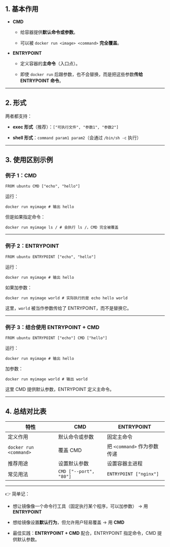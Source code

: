 ## 1. 基本作用

- **CMD**
    
    - 给容器提供**默认命令或参数**。
        
    - 可以被 `docker run <image> <command>` **完全覆盖**。
        
- **ENTRYPOINT**
    
    - 定义容器的**主命令**（入口点）。
        
    - 即使 `docker run` 后跟参数，也不会替换，而是把这些参数**传给 ENTRYPOINT 命令**。
        

---

## 2. 形式

两者都支持：

- **exec 形式**（推荐）：`["可执行文件", "参数1", "参数2"]`
    
- **shell 形式**：`command param1 param2`（会通过 `/bin/sh -c` 执行）
    

---

## 3. 使用区别示例

### 例子 1：CMD

`FROM ubuntu CMD ["echo", "hello"]`

运行：

`docker run myimage # 输出 hello`

但是如果指定命令：

`docker run myimage ls / # 会执行 ls /，CMD 完全被覆盖`

---

### 例子 2：ENTRYPOINT

`FROM ubuntu ENTRYPOINT ["echo", "hello"]`

运行：

`docker run myimage # 输出 hello`

如果加参数：

`docker run myimage world # 实际执行的是 echo hello world`

这里，`world` 被当作参数传给了 ENTRYPOINT，而不是替换它。

---

### 例子 3：结合使用 ENTRYPOINT + CMD

`FROM ubuntu ENTRYPOINT ["echo"] CMD ["hello"]`

运行：

`docker run myimage # 输出 hello`

加参数：

`docker run myimage world # 输出 world`

这里 CMD 提供默认参数，ENTRYPOINT 定义主命令。

---

## 4. 总结对比表

|特性|CMD|ENTRYPOINT|
|---|---|---|
|定义作用|默认命令或参数|固定主命令|
|`docker run <command>`|覆盖 CMD|把 `<command>` 作为参数传递|
|推荐用途|设置默认参数|设置容器主进程|
|常见用法|`CMD ["--port", "80"]`|`ENTRYPOINT ["nginx"]`|

---

👉 简单记：

- 想让镜像像一个命令行工具（固定执行某个程序，可以加参数） → 用 **ENTRYPOINT**
    
- 想给镜像设置**默认行为**，但允许用户轻易覆盖 → 用 **CMD**
    
- 最佳实践：**ENTRYPOINT + CMD** 配合，ENTRYPOINT 指定命令，CMD 提供默认参数。